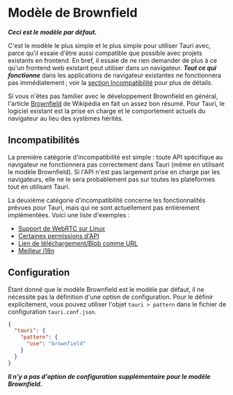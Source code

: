 # Modèle de Brownfield

_**Ceci est le modèle par défaut.**_

C'est le modèle le plus simple et le plus simple pour utiliser Tauri avec, parce qu'il essaie d'être aussi compatible que possible avec projets existants en frontend. En bref, il essaie de ne rien demander de plus à ce qu'un frontend web existant peut utiliser dans un navigateur. _**Tout ce qui fonctionne**_ dans les applications de navigateur existantes ne fonctionnera pas immédiatement ; voir la [section Incompatibilité](#incompatibilities) pour plus de détails.

Si vous n'êtes pas familier avec le développement Brownfield en général, l'article [Brownfield][] de Wikipédia en fait un assez bon résumé. Pour Tauri, le logiciel existant est la prise en charge et le comportement actuels du navigateur au lieu des systèmes hérités.

## Incompatibilités

La première catégorie d'incompatibilité est simple : toute API spécifique au navigateur ne fonctionnera pas correctement dans Tauri (même en utilisant le modèle Brownfield). Si l'API n'est pas largement prise en charge par les navigateurs, elle ne le sera probablement pas sur toutes les plateformes tout en utilisant Tauri.

La deuxième catégorie d'incompatibilité concerne les fonctionnalités prévues pour Tauri, mais qui ne sont actuellement pas entièrement implémentées. Voici une liste d'exemples :

- [Support de WebRTC sur Linux](https://github.com/tauri-apps/wry/issues/85)
- [Certaines permissions d'API](https://github.com/tauri-apps/wry/issues/81)
- [Lien de téléchargement/Blob comme URL](https://github.com/tauri-apps/wry/issues/349)
- [Meilleur i18n](https://github.com/tauri-apps/wry/issues/442)

## Configuration

Étant donné que le modèle Brownfield est le modèle par défaut, il ne nécessite pas la définition d'une option de configuration. Pour le définir explicitement, vous pouvez utiliser l'objet `tauri > pattern` dans le fichier de configuration `tauri.conf.json`.

```json
{
  "tauri": {
    "pattern": {
      "use": "brownfield"
    }
  }
}
```

_**Il n'y a pas d'option de configuration supplémentaire pour le modèle Brownfield.**_

[Brownfield]: https://en.wikipedia.org/wiki/Brownfield_(software_development)
